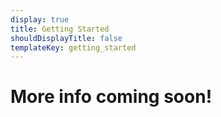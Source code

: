 ```yaml
---
display: true
title: Getting Started
shouldDisplayTitle: false
templateKey: getting_started
---
```

# More info coming soon!
